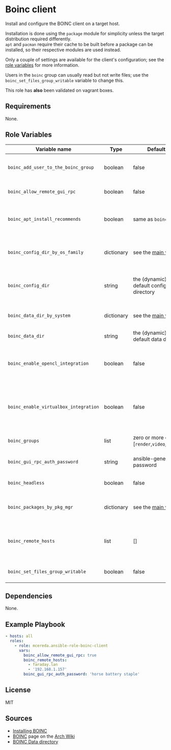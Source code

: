 # Boinc client

Install and configure the BOINC client on a target host.

Installation is done using the `package` module for simplicity unless the target distribution required differently.<br />
`apt` and `pacman` require their cache to be built before a package can be installed, so their respective modules are used instead.

Only a couple of settings are available for the client's configuration; see the [role variables] for more information.

Users in the `boinc` group can usually read but not write files; use the `boinc_set_files_group_writable` variable to change this.

This role has **also** been validated on vagrant boxes.

## Requirements

None.

## Role Variables

Variable name                         | Type       | Default value                                             | Description
--------------------------------------|------------|-----------------------------------------------------------|------------
`boinc_add_user_to_the_boinc_group`   | boolean    | false                                                     | wether to add the current ansible user to the `boinc` group
`boinc_allow_remote_gui_rpc`          | boolean    | false                                                     | wether to allow remote gui rpc connections
`boinc_apt_install_recommends`        | boolean    | same as `boinc_headless`                                  | on apt-based systems, wether to install recommended packages
`boinc_config_dir_by_os_family`       | dictionary | see the [main variables]                                  | the default configuration directory, categorized by `ansible_os_family`
`boinc_config_dir`                    | string     | the (dynamic) os family's default configuration directory | usually the same as `boinc_data_dir` unless the system has it differently (e.g. debian)
`boinc_data_dir_by_system`            | dictionary | see the [main variables]                                  | the default data directory, categorized by `ansible_system`
`boinc_data_dir`                      | string     | the (dynamic) system's default data directory             | see [BOINC Data directory]
`boinc_enable_opencl_integration`     | boolean    | false                                                     | wether to enable opencl integrations; will **not** install drivers or other non-boinc packages
`boinc_enable_virtualbox_integration` | boolean    | false                                                     | wether to enable virtualbox integrations; will **not** install virtualbox or other non-boinc packages
`boinc_groups`                        | list       | zero or more of [`render`,`video`,`virtualbox`]           | additional groups the `boinc` user is member of
`boinc_gui_rpc_auth_password`         | string     | ansible-generated password                                | the password to use to connect to the client
`boinc_headless`                      | boolean    | false                                                     | wether to install the manager and other gui utilities
`boinc_packages_by_pkg_mgr`           | dictionary | see the [main variables]                                  | the (dynamic) list of packages to install for each package manager
`boinc_remote_hosts`                  | list       | []                                                        | the list of hosts for which remote gui rpc is allowed; only fqdns or ip addresses work here
`boinc_set_files_group_writable`      | boolean    | false                                                     | wether to set all files writable to boinc users

## Dependencies

None.

## Example Playbook

```yaml
- hosts: all
  roles:
    - role: mcereda.ansible-role-boinc-client
      vars:
        boinc_allow_remote_gui_rpc: true
        boinc_remote_hosts:
          - faraday.lan
          - '192.168.1.157'
        boinc_gui_rpc_auth_password: 'horse battery staple'
```

## License

MIT

## Sources

- [Installing BOINC]
- [BOINC][arch wiki boinc] page on the [Arch Wiki]
- [BOINC Data directory]

[role variables]: #role-variables

[main variables]: vars/main.yml

[arch wiki]: https://wiki.archlinux.org

[arch wiki boinc]: https://wiki.archlinux.org/?title=BOINC
[boinc data directory]: https://boinc.berkeley.edu/wiki/BOINC_Data_directory
[installing boinc]: https://boinc.berkeley.edu/wiki/Installing_BOINC
